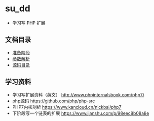 # su_dd
* 学习写 PHP 扩展

## 文档目录
* [准备阶段](docs/prepare.md)
* [参数解析](docs/参数.md)
* [源码目录](docs/1.1-源码目录结构.md)

## 学习资料
* 学习写扩展资料（英文） http://www.phpinternalsbook.com/php7/
* php源码 https://github.com/php/php-src
* PHP7内核剖析 https://www.kancloud.cn/nickbai/php7
* 下阶段写一个链表的扩展 https://www.jianshu.com/p/98eec8b08a8e
